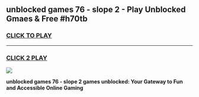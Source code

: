 
## unblocked games 76 - slope 2 - Play Unblocked Gmaes & Free #h70tb
<h3>
<a href="https://premium.freeplayer.one?title=unblocked_games_76_-_slope_2&ref=03M">CLICK TO PLAY</a></h3>
<hr>

<h3>
<a href="https://premium.freeplayer.one?title=unblocked_games_76_-_slope_2&ref=03M">CLICK 2 PLAY</a>
  
</h3>

<a href="https://premium.freeplayer.one?title=unblocked_games_76_-_slope_2&ref=03M"><img src="https://clearcache.store/games.png"></a>


**unblocked games 76 - slope 2 games unblocked: Your Gateway to Fun and Accessible Online Gaming**

